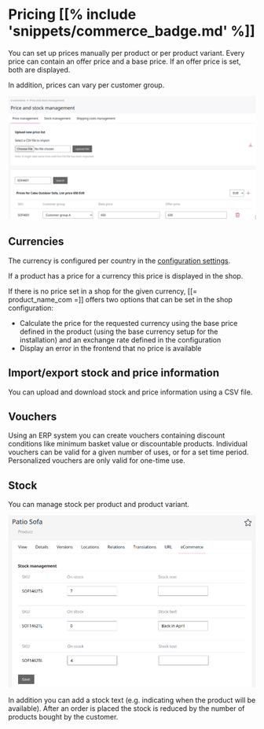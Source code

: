 # Pricing [[% include 'snippets/commerce_badge.md' %]]

You can set up prices manually per product or per product variant.
Every price can contain an offer price and a base price. If an offer price is set, both are displayed.

In addition, prices can vary per customer group.

![Price management](img/price_mgmt.png)

## Currencies

The currency is configured per country in the [configuration settings](../shop_configuration/shop_configuration.md#currencies-used-per-country).

If a product has a price for a currency this price is displayed in the shop.

If there is no price set in a shop for the given currency, [[= product_name_com =]] offers two options that can be set in the shop configuration:

- Calculate the price for the requested currency using the base price defined in the product (using the base currency setup for the installation) and an exchange rate defined in the configuration
- Display an error in the frontend that no price is available

## Import/export stock and price information

You can upload and download stock and price information using a CSV file.

## Vouchers

Using an ERP system you can create vouchers containing discount conditions like minimum basket value or discountable products.
Individual vouchers can be valid for a given number of uses, or for a set time period.
Personalized vouchers are only valid for one-time use.

## Stock

You can manage stock per product and product variant.

![Stock management](img/stock_management.png)

In addition you can add a stock text (e.g. indicating when the product will be available).
After an order is placed the stock is reduced by the number of products bought by the customer.
